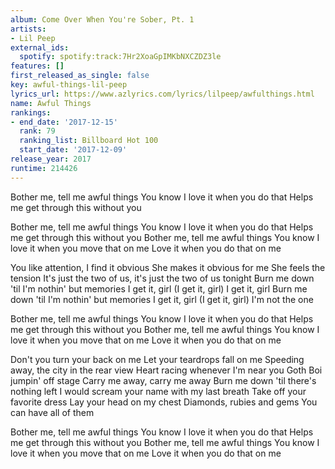 ```yaml
---
album: Come Over When You're Sober, Pt. 1
artists:
- Lil Peep
external_ids:
  spotify: spotify:track:7Hr2XoaGpIMKbNXCZDZ3le
features: []
first_released_as_single: false
key: awful-things-lil-peep
lyrics_url: https://www.azlyrics.com/lyrics/lilpeep/awfulthings.html
name: Awful Things
rankings:
- end_date: '2017-12-15'
  rank: 79
  ranking_list: Billboard Hot 100
  start_date: '2017-12-09'
release_year: 2017
runtime: 214426
---
```

Bother me, tell me awful things
You know I love it when you do that
Helps me get through this without you

Bother me, tell me awful things
You know I love it when you do that
Helps me get through this without you
Bother me, tell me awful things
You know I love it when you move that on me
Love it when you do that on me

You like attention, I find it obvious
She makes it obvious for me
She feels the tension
It's just the two of us, it's just the two of us tonight
Burn me down 'til I'm nothin' but memories
I get it, girl (I get it, girl)
I get it, girl
Burn me down 'til I'm nothin' but memories
I get it, girl (I get it, girl)
I'm not the one

Bother me, tell me awful things
You know I love it when you do that
Helps me get through this without you
Bother me, tell me awful things
You know I love it when you move that on me
Love it when you do that on me


Don't you turn your back on me
Let your teardrops fall on me
Speeding away, the city in the rear view
Heart racing whenever I'm near you
Goth Boi jumpin' off stage
Carry me away, carry me away
Burn me down 'til there's nothing left
I would scream your name with my last breath
Take off your favorite dress
Lay your head on my chest
Diamonds, rubies and gems
You can have all of them


Bother me, tell me awful things
You know I love it when you do that
Helps me get through this without you
Bother me, tell me awful things
You know I love it when you move that on me
Love it when you do that on me
